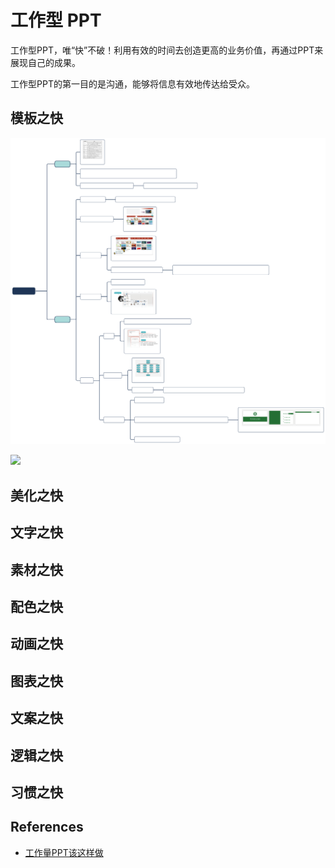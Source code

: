 # 工作型 PPT

工作型PPT，唯“快”不破！利用有效的时间去创造更高的业务价值，再通过PPT来展现自己的成果。

工作型PPT的第一目的是沟通，能够将信息有效地传达给受众。

## 模板之快

![](../images/ppt-template.svg)

![](../images/ppt-template-format.svg)

## 美化之快

## 文字之快

## 素材之快

## 配色之快

## 动画之快

## 图表之快

## 文案之快

## 逻辑之快

## 习惯之快

## References

- [工作量PPT该这样做](https://weread.qq.com/web/reader/99132ed0723fba5d9914194)